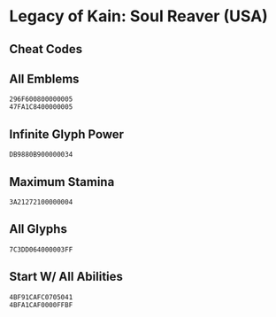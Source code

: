 # Legacy of Kain: Soul Reaver (USA)

## Cheat Codes

## All Emblems

```
296F600800000005
47FA1C8400000005

```

## Infinite Glyph Power

```
DB9880B900000034

```

## Maximum Stamina

```
3A21272100000004

```

## All Glyphs

```
7C3DD064000003FF

```

## Start W/ All Abilities

```
4BF91CAFC0705041
4BFA1CAF0000FFBF

```

